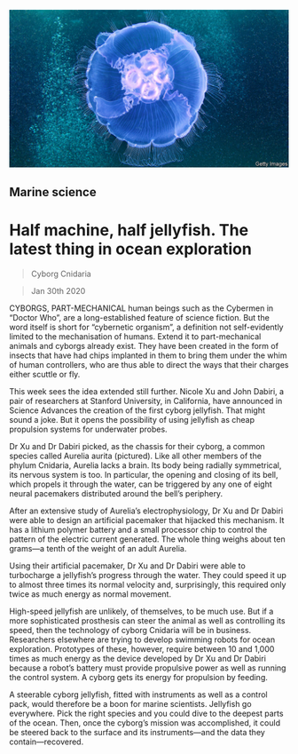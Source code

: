 ![](./images/20200201_STP003_1.jpg)

## Marine science

# Half machine, half jellyfish. The latest thing in ocean exploration

> Cyborg Cnidaria

> Jan 30th 2020

CYBORGS, PART-MECHANICAL human beings such as the Cybermen in “Doctor Who”, are a long-established feature of science fiction. But the word itself is short for “cybernetic organism”, a definition not self-evidently limited to the mechanisation of humans. Extend it to part-mechanical animals and cyborgs already exist. They have been created in the form of insects that have had chips implanted in them to bring them under the whim of human controllers, who are thus able to direct the ways that their charges either scuttle or fly.

This week sees the idea extended still further. Nicole Xu and John Dabiri, a pair of researchers at Stanford University, in California, have announced in Science Advances the creation of the first cyborg jellyfish. That might sound a joke. But it opens the possibility of using jellyfish as cheap propulsion systems for underwater probes.

Dr Xu and Dr Dabiri picked, as the chassis for their cyborg, a common species called Aurelia aurita (pictured). Like all other members of the phylum Cnidaria, Aurelia lacks a brain. Its body being radially symmetrical, its nervous system is too. In particular, the opening and closing of its bell, which propels it through the water, can be triggered by any one of eight neural pacemakers distributed around the bell’s periphery.

After an extensive study of Aurelia’s electrophysiology, Dr Xu and Dr Dabiri were able to design an artificial pacemaker that hijacked this mechanism. It has a lithium polymer battery and a small processor chip to control the pattern of the electric current generated. The whole thing weighs about ten grams—a tenth of the weight of an adult Aurelia.

Using their artificial pacemaker, Dr Xu and Dr Dabiri were able to turbocharge a jellyfish’s progress through the water. They could speed it up to almost three times its normal velocity and, surprisingly, this required only twice as much energy as normal movement.

High-speed jellyfish are unlikely, of themselves, to be much use. But if a more sophisticated prosthesis can steer the animal as well as controlling its speed, then the technology of cyborg Cnidaria will be in business. Researchers elsewhere are trying to develop swimming robots for ocean exploration. Prototypes of these, however, require between 10 and 1,000 times as much energy as the device developed by Dr Xu and Dr Dabiri because a robot’s battery must provide propulsive power as well as running the control system. A cyborg gets its energy for propulsion by feeding.

A steerable cyborg jellyfish, fitted with instruments as well as a control pack, would therefore be a boon for marine scientists. Jellyfish go everywhere. Pick the right species and you could dive to the deepest parts of the ocean. Then, once the cyborg’s mission was accomplished, it could be steered back to the surface and its instruments—and the data they contain—recovered.